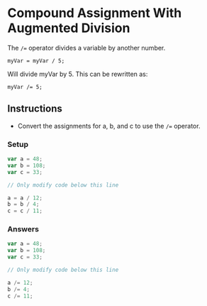 # Compound Assignment With Augmented Division

The `/=` operator divides a variable by another number.

`myVar = myVar / 5;`

Will divide myVar by 5. This can be rewritten as:

`myVar /= 5;`

## Instructions
 - Convert the assignments for a, b, and c to use the `/=` operator.

### Setup

```javascript
var a = 48;
var b = 108;
var c = 33;

// Only modify code below this line

a = a / 12;
b = b / 4;
c = c / 11;
```

### Answers

```javascript
var a = 48;
var b = 108;
var c = 33;

// Only modify code below this line

a /= 12;
b /= 4;
c /= 11;
```
